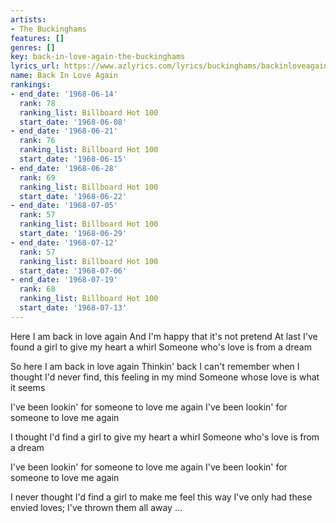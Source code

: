 ```yaml
---
artists:
- The Buckinghams
features: []
genres: []
key: back-in-love-again-the-buckinghams
lyrics_url: https://www.azlyrics.com/lyrics/buckinghams/backinloveagain.html
name: Back In Love Again
rankings:
- end_date: '1968-06-14'
  rank: 78
  ranking_list: Billboard Hot 100
  start_date: '1968-06-08'
- end_date: '1968-06-21'
  rank: 76
  ranking_list: Billboard Hot 100
  start_date: '1968-06-15'
- end_date: '1968-06-28'
  rank: 69
  ranking_list: Billboard Hot 100
  start_date: '1968-06-22'
- end_date: '1968-07-05'
  rank: 57
  ranking_list: Billboard Hot 100
  start_date: '1968-06-29'
- end_date: '1968-07-12'
  rank: 57
  ranking_list: Billboard Hot 100
  start_date: '1968-07-06'
- end_date: '1968-07-19'
  rank: 68
  ranking_list: Billboard Hot 100
  start_date: '1968-07-13'
---
```


Here I am back in love again
And I'm happy that it's not pretend
At last I've found a girl to give my heart a whirl
Someone who's love is from a dream

So here I am back in love again
Thinkin' back I can't remember when
I thought I'd never find, this feeling in my mind
Someone whose love is what it seems

I've been lookin' for someone to love me again
I've been lookin' for someone to love me again

I thought I'd find a girl to give my heart a whirl
Someone who's love is from a dream

I've been lookin' for someone to love me again
I've been lookin' for someone to love me again

I never thought I'd find a girl to make me feel this way
I've only had these envied loves; I've thrown them all away
...



